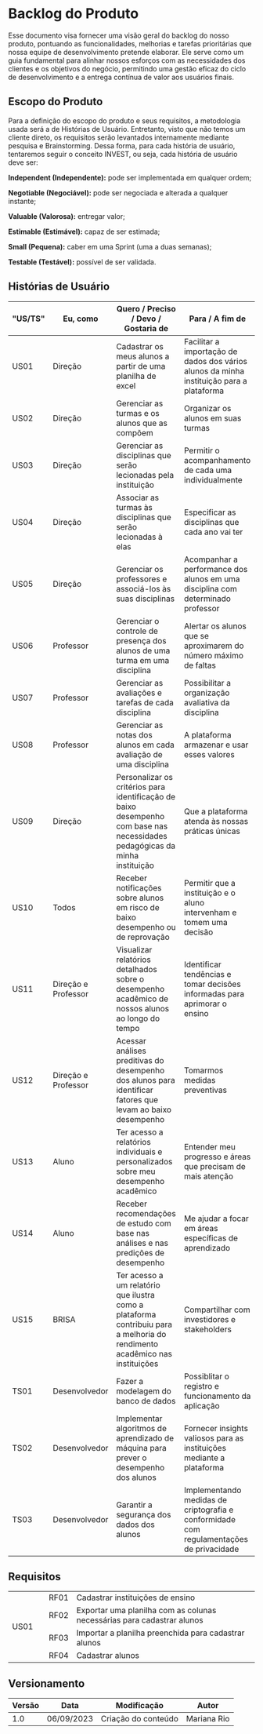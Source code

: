 # Backlog do Produto

Esse documento visa fornecer uma visão geral do backlog do nosso produto, pontuando as funcionalidades, melhorias e tarefas prioritárias que nossa equipe de desenvolvimento pretende elaborar. Ele serve como um guia fundamental para alinhar nossos esforços com as necessidades dos clientes e os objetivos do negócio, permitindo uma gestão eficaz do ciclo de desenvolvimento e a entrega contínua de valor aos usuários finais.

## Escopo do Produto

Para a definição do escopo do produto e seus requisitos, a metodologia usada será a de Histórias de Usuário. Entretanto, visto que não temos um cliente direto, os requisitos serão levantados internamente mediante pesquisa e Brainstorming. Dessa forma, para cada história de usuário, tentaremos seguir o conceito INVEST, ou seja, cada história de usuário deve ser:

**Independent (Independente):** pode ser implementada em qualquer ordem;

**Negotiable (Negociável):** pode ser negociada e alterada a qualquer instante;

**Valuable (Valorosa):** entregar valor;

**Estimable (Estimável):** capaz de ser estimada;

**Small (Pequena):** caber em uma Sprint (uma a duas semanas);

**Testable (Testável):** possível de ser validada.

## Histórias de Usuário

| "US/TS" | Eu, como            | Quero / Preciso / Devo / Gostaria de                                                                                        | Para / A fim de                                                                          |
| ------- | ------------------- | --------------------------------------------------------------------------------------------------------------------------- | ---------------------------------------------------------------------------------------- |
| US01    | Direção             | Cadastrar os meus alunos a partir de uma planilha de excel                                                                  | Facilitar a importação de dados dos vários alunos da minha instituição para a plataforma |
| US02    | Direção             | Gerenciar as turmas e os alunos que as compõem                                                                              | Organizar os alunos em suas turmas                                                       |
| US03    | Direção             | Gerenciar as disciplinas que serão lecionadas pela instituição                                                              | Permitir o acompanhamento de cada uma individualmente                                    |
| US04    | Direção             | Associar as turmas às disciplinas que serão lecionadas à elas                                                               | Especificar as disciplinas que cada ano vai ter                                          |
| US05    | Direção             | Gerenciar os professores e associá-los às suas disciplinas                                                                  | Acompanhar a performance dos alunos em uma disciplina com determinado professor          |
| US06    | Professor           | Gerenciar o controle de presença dos alunos de uma turma em uma disciplina                                                  | Alertar os alunos que se aproximarem do número máximo de faltas                          |
| US07    | Professor           | Gerenciar as avaliações e tarefas de cada disciplina                                                                        | Possibilitar a organização avaliativa da disciplina                                      |
| US08    | Professor           | Gerenciar as notas dos alunos em cada avaliação de uma disciplina                                                           | A plataforma armazenar e usar esses valores                                              |
| US09    | Direção             | Personalizar os critérios para identificação de baixo desempenho com base nas necessidades pedagógicas da minha instituição | Que a plataforma atenda às nossas práticas únicas                                        |
| US10    | Todos               | Receber notificações sobre alunos em risco de baixo desempenho ou de reprovação                                             | Permitir que a instituição e o aluno intervenham e tomem uma decisão                     |
| US11    | Direção e Professor | Visualizar relatórios detalhados sobre o desempenho acadêmico de nossos alunos ao longo do tempo                            | Identificar tendências e tomar decisões informadas para aprimorar o ensino               |
| US12    | Direção e Professor | Acessar análises preditivas do desempenho dos alunos para identificar fatores que levam ao baixo desempenho                 | Tomarmos medidas preventivas                                                             |
| US13    | Aluno               | Ter acesso a relatórios individuais e personalizados sobre meu desempenho acadêmico                                         | Entender meu progresso e áreas que precisam de mais atenção                              |
| US14    | Aluno               | Receber recomendações de estudo com base nas análises e nas predições de desempenho                                         | Me ajudar a focar em áreas específicas de aprendizado                                    |
| US15    | BRISA               | Ter acesso a um relatório que ilustra como a plataforma contribuiu para a melhoria do rendimento acadêmico nas instituições | Compartilhar com investidores e stakeholders                                             |
| TS01    | Desenvolvedor       | Fazer a modelagem do banco de dados                                                                                         | Possiblitar o registro e funcionamento da aplicação                                      |
| TS02    | Desenvolvedor       | Implementar algoritmos de aprendizado de máquina para prever o desempenho dos alunos                                        | Fornecer insights valiosos para as instituições mediante a plataforma                    |
| TS03    | Desenvolvedor       | Garantir a segurança dos dados dos alunos                                                                                   | Implementando medidas de criptografia e conformidade com regulamentações de privacidade  |

## Requisitos

<table>
    <tr>
        <td rowspan="4" colspan="2">US01</td>
        <td></td>
        <td>RF01</td>	
        <td>Cadastrar instituições de ensino</td>
    </tr>
    <tr>
        <td></td>
        <td>RF02</td>
        <td>Exportar uma planilha com as colunas necessárias para cadastrar alunos</td>
    </tr>
    <tr>
        <td></td>
        <td >RF03</td>
        <td>Importar a planilha preenchida para cadastrar alunos</td>
    </tr>
    <tr>
        <td></td>
        <td>RF04</td>
        <td>Cadastrar alunos</td>
    </tr>
</table>

## Versionamento

| Versão | Data       | Modificação         | Autor       |
| ------ | ---------- | ------------------- | ----------- |
| 1.0    | 06/09/2023 | Criação do conteúdo | Mariana Rio |
